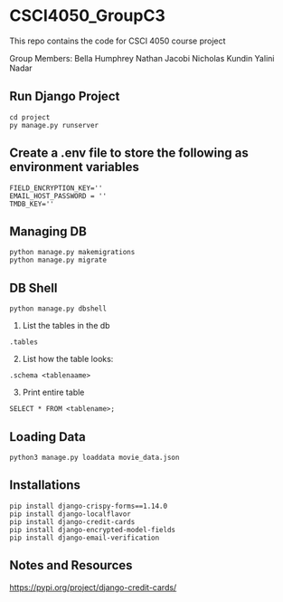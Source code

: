 # CSCI4050_GroupC3

This repo contains the code for CSCI 4050 course project

Group Members:
Bella Humphrey
Nathan Jacobi
Nicholas Kundin
Yalini Nadar

## Run Django Project
```
cd project  
py manage.py runserver
```
## Create a .env file to store the following as environment variables
```
FIELD_ENCRYPTION_KEY=''
EMAIL_HOST_PASSWORD = '' 
TMDB_KEY=''
```
## Managing DB
```
python manage.py makemigrations
python manage.py migrate
```

## DB Shell
```
python manage.py dbshell
```
1. List the tables in the db
```
.tables
```
2. List how the table looks:
```
.schema <tablenaame>
```
3. Print entire table
```
SELECT * FROM <tablename>;
```

## Loading Data
```
python3 manage.py loaddata movie_data.json
```

## Installations
```
pip install django-crispy-forms==1.14.0
pip install django-localflavor
pip install django-credit-cards
pip install django-encrypted-model-fields
pip install django-email-verification

```
## Notes and Resources
https://pypi.org/project/django-credit-cards/

